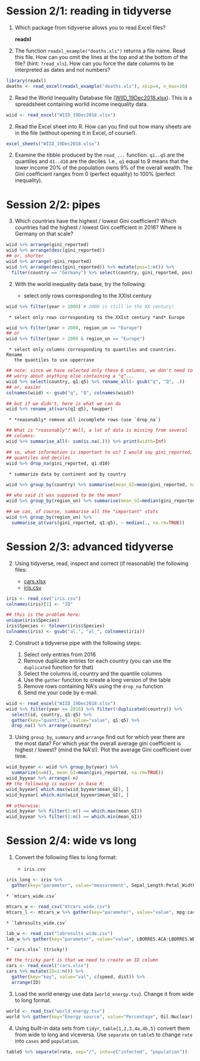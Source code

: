 # Session 2/1: reading in tidyverse

 1. Which package from tidyverse allows you to read Excel files? 

    **readxl**

 3. The function `readxl_example("deaths.xls")` returns a file name. Read
    this file. How can you omit the lines at the top and at the bottom of
    the file?  (hint: `?read_xls`). How can you force the date columns to
    be interpreted as dates and not numbers?

```r
library(readxl)
deaths <- read_excel(readxl_example("deaths.xls"), skip=4, n_max=10)
```
 
 2. Read the World Inequality Database file
    ([WIID_19Dec2018.xlsx](../Data/WIID_19Dec2018.xlsx)). This is a
    spreadsheet containing worlid income inequality data.

```r
wiid <- read_excel("WIID_19Dec2018.xlsx")
```

 2. Read the Excel sheet into R. How can you find out how many sheets are
    in the file (without opening it in Excel, of course!).

```r
excel_sheets("WIID_19Dec2018.xlsx")
```

 2. Examine the tibble produced by the `read_...` function. `q1..q5` are the
    quantiles and `d1..d10` are the deciles. I.e., `q1` equal to 9 means
    that the lower income 20% of the population owns 9% of the overall
    wealth. The Gini coefficient ranges from 0 (perfect equality) to 100%
    (perfect inequality).



# Session 2/2: pipes

 3. Which countries have the highest / lowest Gini coefficient? Which
    countries had the highest / lowest Gini coefficient in 2016? Where is
    Germany on that scale?

```r
wiid %>% arrange(gini_reported)
wiid %>% arrange(desc(gini_reported)) 
## or, shorter
wiid %>% arrange(-gini_reported)
wiid %>% arrange(desc(gini_reported)) %>% mutate(pos=1:n()) %>%
  filter(country == "Germany") %>% select(country, gini_reported, pos)
```

 2. With the world inequality data base, try the following:

     * select only rows corresponding to the XXIst century

```r
wiid %>% filter(year > 2000) # 2000 is still in the XX century!
```

     * select only rows corresponding to the XXIst century *and* Europe

```r
wiid %>% filter(year > 2000, region_un == "Europe")
## or
wiid %>% filter(year > 2000 & region_un == "Europe")
```

     * select only columns corresponding to quantiles and countries. Rename
       the quantiles to use uppercase
```r
## note: since we have selected only these 6 columns, we don't need to
## worry about anything else containing a "q"...
wiid %>% select(country, q1:q5) %>% rename_all(~ gsub("q", "Q", .))
## or, easier
colnames(wiid) <- gsub("q", "Q", colnames(wiid))

## but if we didn't, here is what we can do
wiid %>% rename_at(vars(q1:q5), toupper)
```

     * *reasonably* remove all incomplete rows (use `drop_na`)

```r
## What is "reasonably"? Well, a lot of data is missing from several
## columns:
wiid %>% summarise_all(~ sum(is.na(.))) %>% print(width=Inf)

## so, what information is important to us? I would say gini_reported,
## quantiles and deciles
wiid %>% drop_na(gini_reported, q1:d10)
```

     * summarize data by continent and by country
```r
wiid %>% group_by(country) %>% summarise(mean_GI=mean(gini_reported, na.rm=TRUE))

## who said it was supposed to be the mean?
wiid %>% group_by(region_un) %>% summarise(mean_GI=median(gini_reported, na.rm=TRUE))

## we can, of course, summarise all the "important" stats
wiid %>% group_by(region_un) %>% 
  summarise_at(vars(gini_reported, q1:q5), ~ median(., na.rm=TRUE))
```


# Session 2/3: advanced tidyverse

 2. Using tidyverse, read, inspect and correct (if reasonable) the following files:

    * [cars.xlsx](../Data/cars.xlsx)
    * [iris.csv](../Data/iris.csv)


```r
iris <- read_csv("iris.csv")
colnames(iris)[1] <- "ID"

## this is the problem here:
unique(iris$Species)
iris$Species <- tolower(iris$Species)
colnames(iris) <- gsub("al.", "al_", colnames(iris))
```

 2. Construct a tidyverse pipe with the following steps:

     1. Select only entries from 2016
     2. Remove duplicate entries for each country (you can use the
        `duplicated` function for that)
     3. Select the columns id, country and the quantile columns
     4. Use the `gather` function to create a long version of the table 
     5. Remove rows containing NA's using the `drop_na` function
     6. Send me your code by e-mail.

```r
wiid <- read_excel("WIID_19Dec2018.xlsx")
wiid %>% filter(year == 2016) %>% filter(!duplicated(country)) %>%
  select(id, country, q1:q5) %>% 
  gather(key="quantile", value="value", q1:q5) %>%
  drop_na() %>% arrange(country)
```

 3. Using `group_by`, `summary` and `arrange` find out for which year there
    are the most data? For which year the overall average gini coefficient
    is highest / lowest? (mind the NA's!). Plot the average Gini
    coefficient over time.

```r
wiid_byyear <- wiid %>% group_by(year) %>% 
  summarize(n=n(), mean_GI=mean(gini_reported, na.rm=TRUE))
wiid_byyear %>% arrange(-n)
## the following is easier in base R:
wiid_byyear[ which.max(wiid_byyear$mean_GI), ]
wiid_byyear[ which.min(wiid_byyear$mean_GI), ]

## otherwise:
wiid_byyear %>% filter(1:n() == which.max(mean_GI))
wiid_byyear %>% filter(1:n() == which.min(mean_GI))
```

# Session 2/4: wide vs long

 1. Convert the following files to long format:

    * `iris.csv`

```r
iris_long <- iris %>% 
  gather(key="parameter", value="measurement", Sepal_Length:Petal_Width)
```

    * `mtcars_wide.csv`

```r
mtcars_w <- read_csv("mtcars_wide.csv")
mtcars_l <- mtcars_w %>% gather(key="parameter", value="value", mpg:carb)
```

    * `labresults_wide.csv`

```r
lab_w <- read_csv("labresults_wide.csv")
lab_w %>% gather(key="parameter", value="value", LBORRES.ACA:LBORRES.WBC)
```

    * `cars.xlsx` (tricky!)

```r
## the tricky part is that we need to create an ID column
cars <- read_excel("cars.xlsx")
cars %>% mutate(ID=1:n()) %>% 
  gather(key="key", value="val", c(speed, dist)) %>%
  arrange(ID)
```

 3. Load the world energy use data (`world_energy.tsv`). Change it from
    wide to long format.

```r
world <- read_tsv("world_energy.tsv")
world %>% gather(key="Energy source", value="Percentage", Oil:Nuclear)
```

 4. Using built-in data sets from `tidyr`, `table{1,2,3,4a,4b,5}` convert
    them from wide to long and viceversa. Use `separate` on `table5` to
    change `rate` into `cases` and `population`.

```r
table5 %>% separate(rate, sep="/", into=c("infected", "population"))
```

